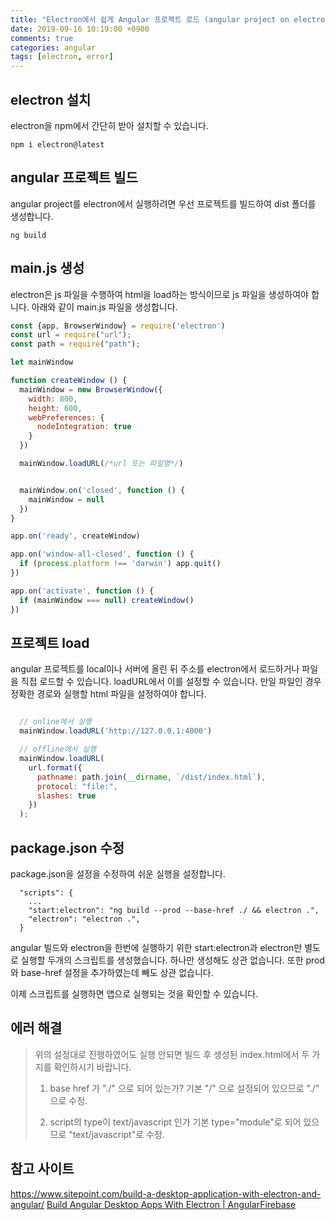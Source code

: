 ```yaml
---
title: "Electron에서 쉽게 Angular 프로젝트 로드 (angular project on electron)"
date: 2019-09-16 10:19:00 +0900
comments: true
categories: angular
tags: [electron, error]
---
```



## electron 설치
electron을 npm에서 간단히 받아 설치할 수 있습니다.

```
npm i electron@latest
```


## angular 프로젝트 빌드
angular project를 electron에서 실행하려면 우선 프로젝트를 빌드하여 dist 폴더를 생성합니다.

```
ng build
```

## main.js 생성
electron은 js 파일을 수행하여 html을 load하는 방식이므로 js 파일을 생성하여야 합니다.
아래와 같이 main.js 파일을 생성합니다.

```js
const {app, BrowserWindow} = require('electron')
const url = require("url");
const path = require("path");

let mainWindow

function createWindow () {
  mainWindow = new BrowserWindow({
    width: 800,
    height: 600,
    webPreferences: {
      nodeIntegration: true
    }
  })

  mainWindow.loadURL(/*url 또는 파일명*/)


  mainWindow.on('closed', function () {
    mainWindow = null
  })
}

app.on('ready', createWindow)

app.on('window-all-closed', function () {
  if (process.platform !== 'darwin') app.quit()
})

app.on('activate', function () {
  if (mainWindow === null) createWindow()
})

```

## 프로젝트 load

angular 프로젝트를 local이나 서버에 올린 뒤 주소를 electron에서 로드하거나 파일을 직접 로드할 수 있습니다.
loadURL에서 이를 설정할 수 있습니다. 만일 파일인 경우 정확한 경로와 실행할 html 파일을 설정하여야 합니다.

```js

  // online에서 실행
  mainWindow.loadURL('http://127.0.0.1:4000')

  // offline에서 실행
  mainWindow.loadURL(
    url.format({
      pathname: path.join(__dirname, `/dist/index.html`),
      protocol: "file:",
      slashes: true
    })
  );

```


## package.json 수정

package.json을 설정을 수정하여 쉬운 실행을 설정합니다.

```
  "scripts": {
	...
	"start:electron": "ng build --prod --base-href ./ && electron .",
    "electron": "electron .",
  }
  ```

angular 빌드와 electron을 한번에 실행하기 위한 start:electron과 electron만 별도로 실행할 두개의 스크립트를 생성했습니다.
하나만 생성해도 상관 없습니다. 또한 prod 와 base-href 설정을 추가하였는데 빼도 상관 없습니다.

이제 스크립트를 실행하면 앱으로 실행되는 것을 확인할 수 있습니다.


## 에러 해결

> 위의 설정대로 진행하였어도 실행 안되면 빌드 후 생성된 index.html에서 두 가지를 확인하시기 바랍니다.
> 1) base href 가 "./" 으로 되어 있는가? 
> 기본 "/" 으로 설정되어 있으므로 "./" 으로 수정.
>
> 2) script의 type이 text/javascript 인가
> 기본 type="module"로 되어 있으므로 "text/javascript"로 수정.



## 참고 사이트

https://www.sitepoint.com/build-a-desktop-application-with-electron-and-angular/
[Build Angular Desktop Apps With Electron \| AngularFirebase](https://angularfirebase.com/lessons/desktop-apps-with-electron-and-angular/)
